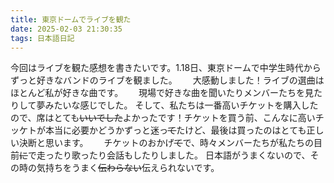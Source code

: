 ```yaml
---
title: 東京ドームでライブを観た 
date: 2025-02-03 21:30:35
tags: 日本語日記
---
```

今回はライブを観た感想を書きたいです。1.18日、東京ドームで中学生時代からずっと好きなバンドのライブを観ました。　　
大感動しました！ライブの選曲はほとんど私が好きな曲です。　　
現場で好きな曲を聞いたりメンバーたちを見たりして夢みたいな感じでした。
そして、私たちは一番高いチケットを購入したので、席はとても~~いいでした~~よかったです！チケットを買う前、こんなに高いチッケトが本当に必要かどうかずっと迷っ~~て~~たけど、最後は買ったのはとても正しい決断と思います。　　
チケットのおかげ~~て~~で、時々メンバーたちが私たちの目前~~に~~で走ったり歌ったり会話もしたりしました。
日本語がうまくないので、その時の気持ちをうまく~~伝わらない~~伝えられないです。
